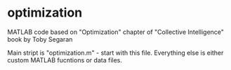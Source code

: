 optimization
============

MATLAB code based on "Optimization" chapter of "Collective Intelligence" book by Toby Segaran

Main stript is "optimization.m" - start with this file. 
Everything else is either custom MATLAB fucntions or data files. 
